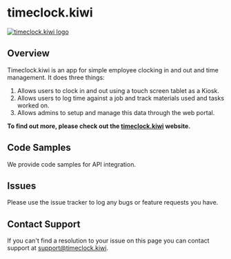 # timeclock.kiwi

[![timeclock.kiwi logo][logo-image]][website]

## Overview

Timeclock.kiwi is an app for simple employee clocking in and out and time management. It does three things:

1. Allows users to clock in and out using a touch screen tablet as a Kiosk. 
2. Allows users to log time against a job and track materials used and tasks worked on. 
3. Allows admins to setup and manage this data through the web portal. 

**To find out more, please check out the [timeclock.kiwi][website] website.**

## Code Samples

We provide code samples for API integration. 

## Issues

Please use the issue tracker to log any bugs or feature requests you have. 

## Contact Support

If you can't find a resolution to your issue on this page you can contact support at [support@timeclock.kiwi](mailto:support@timeclock.kiwi). 

[website]: https://timeclock.kiwi
[logo-image]: https://timeclock.kiwi/public/images/logo.svg
